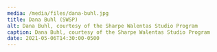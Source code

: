 ```yaml
---
media: /media/files/dana-buhl.jpg
title: Dana Buhl (SWSP)
alt: Dana Buhl, courtesy of the Sharpe Walentas Studio Program
caption: Dana Buhl, courtesy of the Sharpe Walentas Studio Program
date: 2021-05-06T14:30:00-0500
---
```

